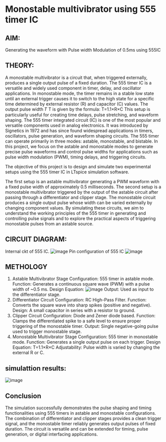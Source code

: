 # Monostable multivibrator using 555 timer IC 
 ## AIM:
 Generating the waveform with Pulse width Modulation of 0.5ms using 555IC
## THEORY:
A monostable multivibrator is a circuit that, when triggered externally, produces a single output pulse of a fixed duration. The 555 timer IC is a versatile and widely used component in timer, delay, and oscillator applications. In monostable mode, the timer remains in a stable low state until an external trigger causes it to switch to the high state for a specific time determined by external resistor (R) and capacitor (C) values.
The output pulse width 𝑇
T is given by the formula:
T=1.1×R×C
This setup is particularly useful for creating time delays, pulse stretching, and waveform shaping.
The 555 timer integrated circuit (IC) is one of the most popular and versatile components used in analog electronics. It was introduced by Signetics in 1972 and has since found widespread applications in timers, oscillators, pulse generation, and waveform shaping circuits. The 555 timer can operate primarily in three modes: astable, monostable, and bistable. In this project, we focus on the astable and monostable modes to generate precise pulse waveforms and control pulse widths for applications such as pulse width modulation (PWM), timing delays, and triggering circuits.

The objective of this project is to design and simulate two experimental setups using the 555 timer IC in LTspice simulation software.

The first setup is an astable multivibrator generating a PWM waveform with a fixed pulse width of approximately 0.5 milliseconds.
The second setup is a monostable multivibrator triggered by the output of the astable circuit after passing through a differentiator and clipper stage. The monostable circuit produces a single output pulse whose width can be varied externally by changing component values.
By simulating these circuits, we aim to understand the working principles of the 555 timer in generating and controlling pulse signals and to explore the practical aspects of triggering monostable pulses from an astable source.

## CIRCUIT DIAGRAM:
Internal ckt of 555 IC.
![image](https://github.com/user-attachments/assets/913086fc-1b63-4a11-b35c-ad68983efe2f)
Pin configuration of 555 IC 
![image](https://github.com/user-attachments/assets/0395c7a1-f34a-470d-a5fd-e76631325fd4)
## METHOLOGY 
1. Astable Multivibrator Stage
Configuration: 555 timer in astable mode.
Function: Generates a continuous square wave (PWM) with a pulse width of ~0.5 ms.
Design Equation:
![image](https://github.com/user-attachments/assets/afad82cf-9a41-404f-8951-759b47e5ce6f)
Output: Used as input to the differentiator stage.
2. Differentiator Circuit
Configuration: RC High-Pass Filter.
Function: Converts the square wave into sharp spikes (positive and negative).
Design: A small capacitor in series with a resistor to ground.
3. Clipper Circuit
Configuration: Diode and Zener diode based.
Function: Clamps the differentiated spike to a safe level to ensure proper triggering of the monostable timer.
Output: Single negative-going pulse used to trigger monostable stage.
4. Monostable Multivibrator Stage
Configuration: 555 timer in monostable mode.
Function: Generates a single output pulse on each trigger.
Design Equation:
T=1.1×R×C
Adjustability: Pulse width is varied by changing the external R or C.
## simulattion results:
![image](https://github.com/user-attachments/assets/c809e1dc-4dc0-4a67-aee7-5ff40c20b56a)


## Conclusion
The simulation successfully demonstrates the pulse shaping and timing functionalities using 555 timers in astable and monostable configurations. The combination of differentiator and clipper stages provides a clean trigger signal, and the monostable timer reliably generates output pulses of fixed duration. The circuit is versatile and can be extended for timing, pulse generation, or digital interfacing applications.
